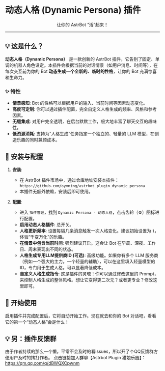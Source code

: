 # 动态人格 (Dynamic Persona) 插件

<p align="center">
  让你的 AstrBot “活”起来！
</p>

---

## 💡 这是什么？

**动态人格（Dynamic Persona）** 是一款创新的 AstrBot 插件，它告别了固定、单调的机器人角色设定。本插件会根据当前的对话情景（如用户消息、时间等），在每次交互前为你的 Bot **动态生成一个全新的、临时的性格**，让你的 Bot 充满惊喜和生命力。

### ✨ 特性

- **情景感知**: Bot 的性格可以根据用户的输入、当前时间等因素动态变化。
- **高度可定制**: 你可以通过插件配置，完全自定义人格生成的频率、风格和参考因素。
- **无缝集成**: 对用户完全透明，在后台默默工作，极大地丰富了聊天交互的趣味性。
- **低资源消耗**: 支持为“人格生成”任务指定一个独立的、轻量的 LLM 模型，在创造乐趣的同时兼顾成本。

## 🔧 安装与配置

1.  **安装**:
    -   在 AstrBot 插件市场中，通过仓库地址安装本插件：
      `https://github.com/oyxning/astrbot_plugin_dynamic_persona`
    -   本插件无额外依赖，安装后即可使用。

2.  **配置**:
    -   进入 `插件管理`，找到 `Dynamic Persona - 动态人格`，点击齿轮（⚙️）图标进行配置。
    -   **启用动态人格插件**: 总开关。
    -   **人格更新频率**: 设置每隔几条消息触发一次人格变化。建议初始设置为 `1`，体验“千变万化”的乐趣。
    -   **在情景中包含当前时间**: 强烈建议开启。这会让 Bot 在早晨、深夜、工作日、周末表现出不同的状态。
    -   **人格生成专用LLM提供商ID (可选)**: 高级功能。如果你有多个 LLM 服务商（例如一个强大的主力，一个轻量的辅助），可以在这里填入轻量模型的ID，专门用于生成人格，可以显著降低成本。
    -   **自定义人格生成指令**: 这是插件的灵魂！你可以通过修改这里的 Prompt，来控制人格生成的整体风格。想让它变得更二次元？或者更专业？修改这里即可。

## 🚀 开始使用

启用插件并完成配置后，它将自动开始工作。现在就去和你的 Bot 对话吧，看看它的第一个“动态人格”会是什么！

## 💡 另：插件反馈群

由于作者持续的那么一个懒，平常不会及时的看issues，所以开了个QQ反馈群方便用户及时的拷打作者。
点击链接加入群聊【Astrbot Plugin 猫娘乐园】：https://qm.qq.com/q/dBWQXCpwnm

